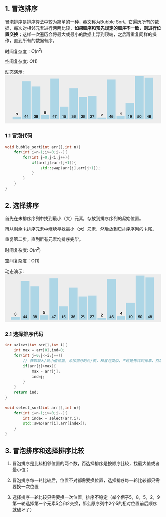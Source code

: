 ## 1. 冒泡排序
冒泡排序是排序算法中较为简单的一种，英文称为Bubble Sort。它遍历所有的数据，每次对相邻元素进行两两比较，**如果顺序和预先规定的顺序不一致，则进行位置交换**；这样一次遍历会将最大或最小的数据上浮到顶端，之后再重复同样的操作，直到所有的数据有序。

时间复杂度：$O(n^2)$

空间复杂度: $O(1)$

动态演示: ![](/assets/img/bubble.gif)

### 1.1 冒泡代码
```c++
void bubble_sort(int arr[],int n){
    for(int i=n-1;i>=0;i--){
        for(int j=0;j<i;j++){
            if(arr[j]>arr[j+1]){
                std::swap(arr[j],arr[j+1]);
            }
        }
    }
}
```
## 2. 选择排序
首先在未排序序列中找到最小（大）元素，存放到排序序列的起始位置。

再从剩余未排序元素中继续寻找最小（大）元素，然后放到已排序序列的末尾。

重复第二步，直到所有元素均排序完毕。

时间复杂度: $O(n^2)$

空间复杂度：O(1)

动态演示:
![](/assets/img/selectionSort.gif)
### 2.1 选择排序代码
```c++
int select(int arr[],int i){
    int max = arr[0],ind=0;
    for(int j=0;j<=i;j++){
        // 获取最大/最小值位置，添加排序的后/前，和冒泡类似，不过是先找到元素，然后交换，冒泡是相邻就交换
        if(arr[j]>max){
            max = arr[j];
            ind=j;
        }
    }
    return ind;
}

void select_sort(int arr[],int n){
    for(int i=n-1;i>=0;i--){
        int index = select(arr,i);
        std::swap(arr[i],arr[index]);
    }
}
```
## 3. 冒泡排序和选择排序比较

1. 冒泡排序是比较相邻位置的两个数，而选择排序是按顺序比较，找最大值或者最小值；

2. 冒泡排序每一轮比较后，位置不对都需要换位置，选择排序每一轮比较都只需要换一次位置
3. 选择排序一轮比较只需要换一次位置，排序不稳定（举个例子5，8，5，2，9   第一轮选择第一个元素5会和2交换，那么原序列中2个5的相对位置前后顺序就破坏了）